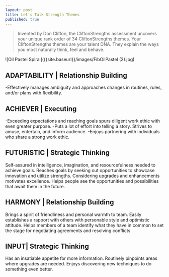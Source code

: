 ```yaml
---
layout: post
title: Let's Talk Strength Themes
published: true
---
```

> Invented by Don Clifton, the CliftonStrengths assessment uncovers your unique rank order of 34 CliftonStrengths themes. Your CliftonStrengths themes are your talent DNA. They explain the ways you most naturally think, feel and behave.

![Oil Pastel Spiral]({{site.baseurl}}/images/FibOilPastel (2).jpg)

## ADAPTABILITY | Relationship Building
-Effectively manages ambiguity and approaches changes in routines, rules, and/or plans with flexibility.

## ACHIEVER | Executing
-Exceeding expectations and reaching goals spurs diligent work ethic with even greater purpose.
-Puts a lot of effort into telling a story. Strives to amuse, entertain, and inform audience. 
-Enjoys partnering with individuals who share a strong work ethic. 

## FUTURISTIC | Strategic Thinking
Self-assured in intelligence, imagination, and resourcefulness needed to achieve goals.
Reaches goals by seeking out opportunities to showcase innovation and utilize strengths. 
Considering upgrades and enhancements motivates excellence. 
Helps people see the opportunities and possibilities that await them in the future.

## HARMONY | Relationship Building
Brings a spirit of friendliness and personal warmth to team.
Easily establishes a rapport with others with personable style and optimistic attitude. 
Helps members of a team identify what they have in common to set the stage for negotiating agreements and resolving conflicts
	
## INPUT| Strategic Thinking
Has an insatiable appetite for more information.
Routinely pinpoints areas where upgrades are needed.
Enjoys discovering new techniques to do something even better. 
